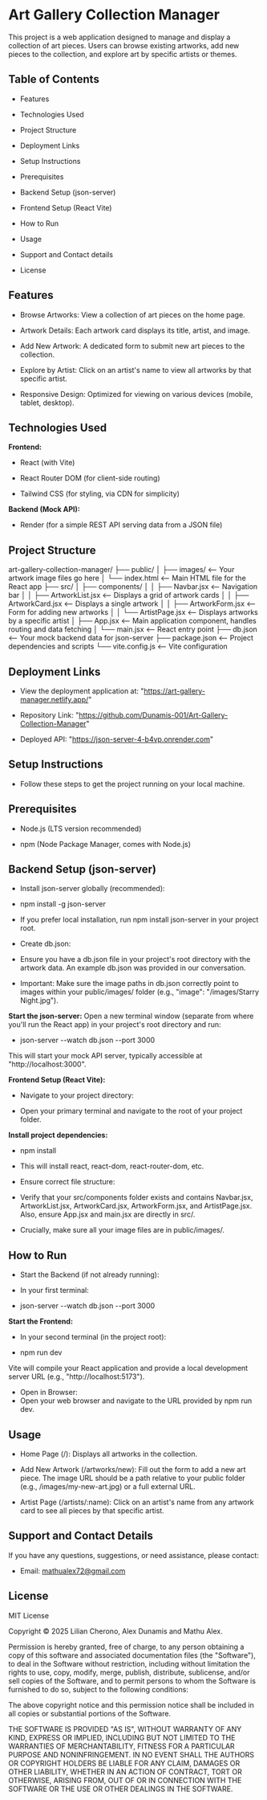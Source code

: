 # Art Gallery Collection Manager

This project is a web application designed to manage and display a collection of art pieces. Users can browse existing artworks, add new pieces to the collection, and explore art by specific artists or themes.

## Table of Contents

- Features

- Technologies Used

- Project Structure

- Deployment Links

- Setup Instructions

- Prerequisites

- Backend Setup (json-server)

- Frontend Setup (React Vite)

- How to Run

- Usage

- Support and Contact details

- License

## Features

- Browse Artworks: View a collection of art pieces on the home page.

- Artwork Details: Each artwork card displays its title, artist, and image.

- Add New Artwork: A dedicated form to submit new art pieces to the collection.

- Explore by Artist: Click on an artist's name to view all artworks by that specific artist.

- Responsive Design: Optimized for viewing on various devices (mobile, tablet, desktop).

## Technologies Used

**Frontend:**

- React (with Vite)

- React Router DOM (for client-side routing)

- Tailwind CSS (for styling, via CDN for simplicity)

**Backend (Mock API):**

- Render (for a simple REST API serving data from a JSON file)

## Project Structure

art-gallery-collection-manager/
├── public/
│   ├── images/         <-- Your artwork image files go here
│   └── index.html      <-- Main HTML file for the React app
├── src/
│   ├── components/
│   │   ├── Navbar.jsx      <-- Navigation bar
│   │   ├── ArtworkList.jsx <-- Displays a grid of artwork cards
│   │   ├── ArtworkCard.jsx <-- Displays a single artwork
│   │   ├── ArtworkForm.jsx <-- Form for adding new artworks
│   │   └── ArtistPage.jsx  <-- Displays artworks by a specific artist
│   ├── App.jsx           <-- Main application component, handles routing and data fetching
│   └── main.jsx          <-- React entry point
├── db.json             <-- Your mock backend data for json-server
├── package.json        <-- Project dependencies and scripts
└── vite.config.js      <-- Vite configuration

## Deployment Links

- View the deployment application at: "https://art-gallery-manager.netlify.app/"

- Repository Link: "https://github.com/Dunamis-001/Art-Gallery-Collection-Manager"

- Deployed API: "https://json-server-4-b4vp.onrender.com"

## Setup Instructions

- Follow these steps to get the project running on your local machine.

## Prerequisites

- Node.js (LTS version recommended)

- npm (Node Package Manager, comes with Node.js)

## Backend Setup (json-server)

- Install json-server globally (recommended):

- npm install -g json-server

- If you prefer local installation, run npm install json-server in your project root.

- Create db.json:
- Ensure you have a db.json file in your project's root directory with the artwork data. An example db.json was provided in our conversation.
- Important: Make sure the image paths in db.json correctly point to images within your public/images/ folder (e.g., "image": "/images/Starry Night.jpg").

**Start the json-server:**
Open a new terminal window (separate from where you'll run the React app) in your project's root directory and run:

- json-server --watch db.json --port 3000

This will start your mock API server, typically accessible at "http://localhost:3000".

**Frontend Setup (React Vite):**

- Navigate to your project directory:

- Open your primary terminal and navigate to the root of your project folder.

**Install project dependencies:**

- npm install

- This will install react, react-dom, react-router-dom, etc.

- Ensure correct file structure:
- Verify that your src/components folder exists and contains Navbar.jsx, ArtworkList.jsx, ArtworkCard.jsx, ArtworkForm.jsx, and ArtistPage.jsx. Also, ensure App.jsx and main.jsx are directly in src/.
- Crucially, make sure all your image files are in public/images/.

## How to Run

- Start the Backend (if not already running):
- In your first terminal:

- json-server --watch db.json --port 3000

**Start the Frontend:**

- In your second terminal (in the project root):

- npm run dev

Vite will compile your React application and provide a local development server URL (e.g., "http://localhost:5173").

- Open in Browser:
- Open your web browser and navigate to the URL provided by npm run dev.

## Usage

- Home Page (/): Displays all artworks in the collection.

- Add New Artwork (/artworks/new): Fill out the form to add a new art piece. The image URL should be a path relative to your public folder (e.g., /images/my-new-art.jpg) or a full external URL.

- Artist Page (/artists/:name): Click on an artist's name from any artwork card to see all pieces by that specific artist.

## Support and Contact Details

If you have any questions, suggestions, or need assistance, please contact:

- Email: <mathualex72@gmail.com>

## License

MIT License

Copyright &copy; 2025 Lilian Cherono, Alex Dunamis and Mathu Alex.

Permission is hereby granted, free of charge, to any person obtaining a copy of this software and associated documentation files (the "Software"), to deal in the Software without restriction, including without limitation the rights to use, copy, modify, merge, publish, distribute, sublicense, and/or sell copies of the Software, and to permit persons to whom the Software is furnished to do so, subject to the following conditions:

The above copyright notice and this permission notice shall be included in all copies or substantial portions of the Software.

THE SOFTWARE IS PROVIDED "AS IS", WITHOUT WARRANTY OF ANY KIND, EXPRESS OR IMPLIED, INCLUDING BUT NOT LIMITED TO THE WARRANTIES OF MERCHANTABILITY, FITNESS FOR A PARTICULAR PURPOSE AND NONINFRINGEMENT. IN NO EVENT SHALL THE AUTHORS OR COPYRIGHT HOLDERS BE LIABLE FOR ANY CLAIM, DAMAGES OR OTHER LIABILITY, WHETHER IN AN ACTION OF CONTRACT, TORT OR OTHERWISE, ARISING FROM, OUT OF OR IN CONNECTION WITH THE SOFTWARE OR THE USE OR OTHER DEALINGS IN THE SOFTWARE.